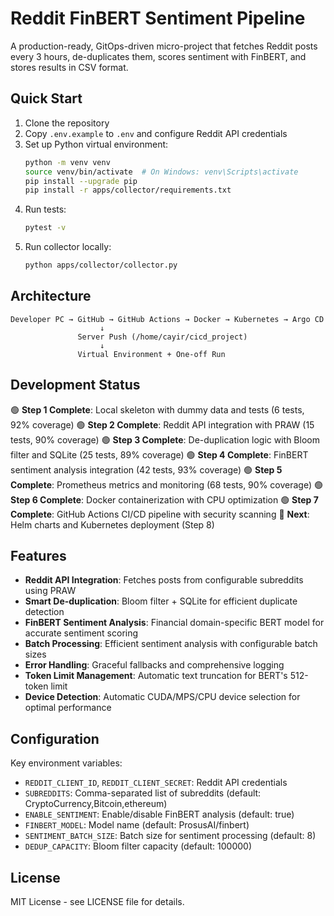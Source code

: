 # Reddit FinBERT Sentiment Pipeline

A production-ready, GitOps-driven micro-project that fetches Reddit posts every 3 hours, de-duplicates them, scores sentiment with FinBERT, and stores results in CSV format.

## Quick Start

1. Clone the repository
2. Copy `.env.example` to `.env` and configure Reddit API credentials
3. Set up Python virtual environment:
   ```bash
   python -m venv venv
   source venv/bin/activate  # On Windows: venv\Scripts\activate
   pip install --upgrade pip
   pip install -r apps/collector/requirements.txt
   ```
4. Run tests:
   ```bash
   pytest -v
   ```
5. Run collector locally:
   ```bash
   python apps/collector/collector.py
   ```

## Architecture

```
Developer PC → GitHub → GitHub Actions → Docker → Kubernetes → Argo CD
                    ↓
               Server Push (/home/cayir/cicd_project)
                    ↓
               Virtual Environment + One-off Run
```

## Development Status

🟢 **Step 1 Complete**: Local skeleton with dummy data and tests (6 tests, 92% coverage)
🟢 **Step 2 Complete**: Reddit API integration with PRAW (15 tests, 90% coverage)
🟢 **Step 3 Complete**: De-duplication logic with Bloom filter and SQLite (25 tests, 89% coverage)
🟢 **Step 4 Complete**: FinBERT sentiment analysis integration (42 tests, 93% coverage)
🟢 **Step 5 Complete**: Prometheus metrics and monitoring (68 tests, 90% coverage)
🟢 **Step 6 Complete**: Docker containerization with CPU optimization
🟢 **Step 7 Complete**: GitHub Actions CI/CD pipeline with security scanning
🔄 **Next**: Helm charts and Kubernetes deployment (Step 8)

## Features

- **Reddit API Integration**: Fetches posts from configurable subreddits using PRAW
- **Smart De-duplication**: Bloom filter + SQLite for efficient duplicate detection
- **FinBERT Sentiment Analysis**: Financial domain-specific BERT model for accurate sentiment scoring
- **Batch Processing**: Efficient sentiment analysis with configurable batch sizes
- **Error Handling**: Graceful fallbacks and comprehensive logging
- **Token Limit Management**: Automatic text truncation for BERT's 512-token limit
- **Device Detection**: Automatic CUDA/MPS/CPU device selection for optimal performance

## Configuration

Key environment variables:
- `REDDIT_CLIENT_ID`, `REDDIT_CLIENT_SECRET`: Reddit API credentials
- `SUBREDDITS`: Comma-separated list of subreddits (default: CryptoCurrency,Bitcoin,ethereum)
- `ENABLE_SENTIMENT`: Enable/disable FinBERT analysis (default: true)
- `FINBERT_MODEL`: Model name (default: ProsusAI/finbert)
- `SENTIMENT_BATCH_SIZE`: Batch size for sentiment processing (default: 8)
- `DEDUP_CAPACITY`: Bloom filter capacity (default: 100000)

## License

MIT License - see LICENSE file for details.
